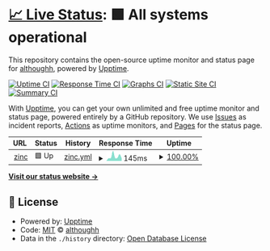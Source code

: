 # [📈 Live Status](https://althoughh.github.io/zup1): <!--live status--> **🟩 All systems operational**

This repository contains the open-source uptime monitor and status page for [althoughh](https://althoughh.github.io/zup1), powered by [Upptime](https://github.com/upptime/upptime).

[![Uptime CI](https://github.com/althoughh/zup1/workflows/Uptime%20CI/badge.svg)](https://github.com/althoughh/zup1/actions?query=workflow%3A%22Uptime+CI%22)
[![Response Time CI](https://github.com/althoughh/zup1/workflows/Response%20Time%20CI/badge.svg)](https://github.com/althoughh/zup1/actions?query=workflow%3A%22Response+Time+CI%22)
[![Graphs CI](https://github.com/althoughh/zup1/workflows/Graphs%20CI/badge.svg)](https://github.com/althoughh/zup1/actions?query=workflow%3A%22Graphs+CI%22)
[![Static Site CI](https://github.com/althoughh/zup1/workflows/Static%20Site%20CI/badge.svg)](https://github.com/althoughh/zup1/actions?query=workflow%3A%22Static+Site+CI%22)
[![Summary CI](https://github.com/althoughh/zup1/workflows/Summary%20CI/badge.svg)](https://github.com/althoughh/zup1/actions?query=workflow%3A%22Summary+CI%22)

With [Upptime](https://upptime.js.org), you can get your own unlimited and free uptime monitor and status page, powered entirely by a GitHub repository. We use [Issues](https://github.com/althoughh/zup1/issues) as incident reports, [Actions](https://github.com/althoughh/zup1/actions) as uptime monitors, and [Pages](https://althoughh.github.io/zup1) for the status page.

<!--start: status pages-->
<!-- This summary is generated by Upptime (https://github.com/upptime/upptime) -->
<!-- Do not edit this manually, your changes will be overwritten -->
<!-- prettier-ignore -->
| URL | Status | History | Response Time | Uptime |
| --- | ------ | ------- | ------------- | ------ |
| <img alt="" src="https://icons.duckduckgo.com/ip3/zincwork.com.ico" height="13"> [zinc](https://zincwork.com) | 🟩 Up | [zinc.yml](https://github.com/althoughh/zup1/commits/HEAD/history/zinc.yml) | <details><summary><img alt="Response time graph" src="./graphs/zinc/response-time-week.png" height="20"> 145ms</summary><br><a href="https://althoughh.github.io/zup1/history/zinc"><img alt="Response time 210" src="https://img.shields.io/endpoint?url=https%3A%2F%2Fraw.githubusercontent.com%2Falthoughh%2Fzup1%2FHEAD%2Fapi%2Fzinc%2Fresponse-time.json"></a><br><a href="https://althoughh.github.io/zup1/history/zinc"><img alt="24-hour response time 86" src="https://img.shields.io/endpoint?url=https%3A%2F%2Fraw.githubusercontent.com%2Falthoughh%2Fzup1%2FHEAD%2Fapi%2Fzinc%2Fresponse-time-day.json"></a><br><a href="https://althoughh.github.io/zup1/history/zinc"><img alt="7-day response time 145" src="https://img.shields.io/endpoint?url=https%3A%2F%2Fraw.githubusercontent.com%2Falthoughh%2Fzup1%2FHEAD%2Fapi%2Fzinc%2Fresponse-time-week.json"></a><br><a href="https://althoughh.github.io/zup1/history/zinc"><img alt="30-day response time 210" src="https://img.shields.io/endpoint?url=https%3A%2F%2Fraw.githubusercontent.com%2Falthoughh%2Fzup1%2FHEAD%2Fapi%2Fzinc%2Fresponse-time-month.json"></a><br><a href="https://althoughh.github.io/zup1/history/zinc"><img alt="1-year response time 210" src="https://img.shields.io/endpoint?url=https%3A%2F%2Fraw.githubusercontent.com%2Falthoughh%2Fzup1%2FHEAD%2Fapi%2Fzinc%2Fresponse-time-year.json"></a></details> | <details><summary><a href="https://althoughh.github.io/zup1/history/zinc">100.00%</a></summary><a href="https://althoughh.github.io/zup1/history/zinc"><img alt="All-time uptime 100.00%" src="https://img.shields.io/endpoint?url=https%3A%2F%2Fraw.githubusercontent.com%2Falthoughh%2Fzup1%2FHEAD%2Fapi%2Fzinc%2Fuptime.json"></a><br><a href="https://althoughh.github.io/zup1/history/zinc"><img alt="24-hour uptime 100.00%" src="https://img.shields.io/endpoint?url=https%3A%2F%2Fraw.githubusercontent.com%2Falthoughh%2Fzup1%2FHEAD%2Fapi%2Fzinc%2Fuptime-day.json"></a><br><a href="https://althoughh.github.io/zup1/history/zinc"><img alt="7-day uptime 100.00%" src="https://img.shields.io/endpoint?url=https%3A%2F%2Fraw.githubusercontent.com%2Falthoughh%2Fzup1%2FHEAD%2Fapi%2Fzinc%2Fuptime-week.json"></a><br><a href="https://althoughh.github.io/zup1/history/zinc"><img alt="30-day uptime 100.00%" src="https://img.shields.io/endpoint?url=https%3A%2F%2Fraw.githubusercontent.com%2Falthoughh%2Fzup1%2FHEAD%2Fapi%2Fzinc%2Fuptime-month.json"></a><br><a href="https://althoughh.github.io/zup1/history/zinc"><img alt="1-year uptime 100.00%" src="https://img.shields.io/endpoint?url=https%3A%2F%2Fraw.githubusercontent.com%2Falthoughh%2Fzup1%2FHEAD%2Fapi%2Fzinc%2Fuptime-year.json"></a></details>

<!--end: status pages-->

[**Visit our status website →**](https://althoughh.github.io/zup1)

## 📄 License

- Powered by: [Upptime](https://github.com/upptime/upptime)
- Code: [MIT](./LICENSE) © [althoughh](https://althoughh.github.io/zup1)
- Data in the `./history` directory: [Open Database License](https://opendatacommons.org/licenses/odbl/1-0/)
